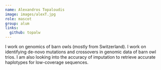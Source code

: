 ```yaml
---
name: Alexandros Topaloudis
image: images/alexT.jpg
role: mascot
group: alum
links:
  github: topalw
---
```


I work on genomics of barn owls (mostly from Switzerland). I work on identifying de-novo mutations and crossovers in genomic data of barn owl trios. I am also looking into the accuracy of imputation to retrieve accurate haplotypes for low-coverage sequences.
